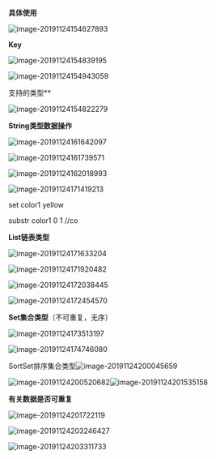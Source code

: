 **具体使用**

![image-20191124154627893](C:\Users\lenovo\AppData\Roaming\Typora\typora-user-images\image-20191124154627893.png)

**Key**

![image-20191124154839195](C:\Users\lenovo\AppData\Roaming\Typora\typora-user-images\image-20191124154839195.png)

![image-20191124154943059](C:\Users\lenovo\AppData\Roaming\Typora\typora-user-images\image-20191124154943059.png)

支持的类型**

![image-20191124154822279](C:\Users\lenovo\AppData\Roaming\Typora\typora-user-images\image-20191124154822279.png)

**String类型数据操作**

![image-20191124161642097](C:\Users\lenovo\AppData\Roaming\Typora\typora-user-images\image-20191124161642097.png)





![image-20191124161739571](C:\Users\lenovo\AppData\Roaming\Typora\typora-user-images\image-20191124161739571.png)

![image-20191124162018993](C:\Users\lenovo\AppData\Roaming\Typora\typora-user-images\image-20191124162018993.png)

![image-20191124171419213](C:\Users\lenovo\AppData\Roaming\Typora\typora-user-images\image-20191124171419213.png)

set color1  yellow

substr color1  0 1       //co



**List链表类型**

![image-20191124171633204](C:\Users\lenovo\AppData\Roaming\Typora\typora-user-images\image-20191124171633204.png)

![image-20191124171920482](C:\Users\lenovo\AppData\Roaming\Typora\typora-user-images\image-20191124171920482.png)

![image-20191124172038445](C:\Users\lenovo\AppData\Roaming\Typora\typora-user-images\image-20191124172038445.png)

![image-20191124172454570](C:\Users\lenovo\AppData\Roaming\Typora\typora-user-images\image-20191124172454570.png)

**Set集合类型**（不可重复，无序）

![image-20191124173513197](C:\Users\lenovo\AppData\Roaming\Typora\typora-user-images\image-20191124173513197.png)

<img src="C:\Users\lenovo\AppData\Roaming\Typora\typora-user-images\image-20191124174746080.png" alt="image-20191124174746080"  />

SortSet排序集合类型![image-20191124200045659](C:\Users\lenovo\AppData\Roaming\Typora\typora-user-images\image-20191124200045659.png)

![image-20191124200520682](C:\Users\lenovo\AppData\Roaming\Typora\typora-user-images\image-20191124200520682.png)![image-20191124201535158](C:\Users\lenovo\AppData\Roaming\Typora\typora-user-images\image-20191124201535158.png)

**有关数据是否可重复**

![image-20191124201722119](C:\Users\lenovo\AppData\Roaming\Typora\typora-user-images\image-20191124201722119.png)

![image-20191124203246427](C:\Users\lenovo\AppData\Roaming\Typora\typora-user-images\image-20191124203246427.png)

![image-20191124203311733](C:\Users\lenovo\AppData\Roaming\Typora\typora-user-images\image-20191124203311733.png)